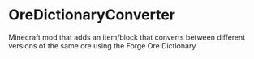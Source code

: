 OreDictionaryConverter
======================

Minecraft mod that adds an item/block that converts between different versions of the same ore using the Forge Ore Dictionary
